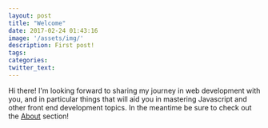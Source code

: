 ```yaml
---
layout: post
title: "Welcome"
date: 2017-02-24 01:43:16
image: '/assets/img/'
description: First post!
tags:
categories:
twitter_text:
---
```


Hi there!  I'm looking forward to sharing my journey in web development
with you, and in particular things that will aid you in mastering
Javascript and other front end development topics.  In the meantime
be sure to check out the [About](http://joyfulcoding.github.io/about) section!
